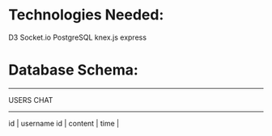 # Technologies Needed:

D3
Socket.io
PostgreSQL
knex.js
express

# Database Schema:

-------------  --------------------
USERS          CHAT
-------------  --------------------
id | username  id | content | time | 